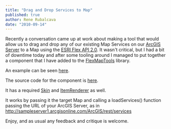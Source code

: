 ```yaml
---
title: "Drag and Drop Services to Map"
published: true
author: Rene Rubalcava
date: "2010-09-14"
---
```


Recently a conversation came up at work about making a tool that would allow us to drag and drop any of our existing Map Services on our [ArcGIS Server](http://www.esri.com/software/arcgis/arcgisserver/index.html) to a Map using the [ESRI Flex API 2.0](http://help.arcgis.com/en/webapi/flex/index.html). It wasn't critical, but I had a bit of downtime today and after some tooling around I managed to put together a component that I have added to the [Flex](http://github.com/odoe/FlexMapTools)[MapTools](http://github.com/odoe/FlexMapTools) library.

An example can be seen [here](https://odoe.net/thelab/flex/serviceslist/Index.html).

The source code for the component is [here](http://github.com/odoe/FlexMapTools/blob/master/src/net/odoe/FlexMapTools/components/ServiceList.as).

It has a required [Skin](http://github.com/odoe/FlexMapTools/blob/master/src/net/odoe/FlexMapTools/components/skins/ServiceListSkin.mxml) and [ItemRenderer](http://github.com/odoe/FlexMapTools/blob/master/src/net/odoe/FlexMapTools/components/itemRenderers/ServiceListItemRenderer.mxml) as well.

It works by passing it the target Map and calling a loadServices() function passing the URL of your ArcGIS Server, as in http://sampleserver1.arcgisonline.com/ArcGIS/rest/services

Enjoy, and as usual any feedback and critique is welcome.
